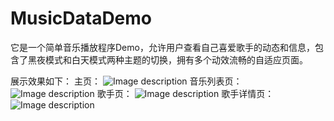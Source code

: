 # MusicDataDemo

它是一个简单音乐播放程序Demo，允许用户查看自己喜爱歌手的动态和信息，包含了黑夜模式和白天模式两种主题的切换，拥有多个动效流畅的自适应页面。

展示效果如下：
主页：
![Image description](https://github.com/LiamDai/MusicDataDemo/blob/main/screenshot/Home.png)
音乐列表页：
![Image description](https://github.com/LiamDai/MusicDataDemo/blob/main/screenshot/MusicList.png)
歌手页：
![Image description](https://github.com/LiamDai/MusicDataDemo/blob/main/screenshot/Artist.png)
歌手详情页：
![Image description](https://github.com/LiamDai/MusicDataDemo/blob/main/screenshot/Profile.png)
